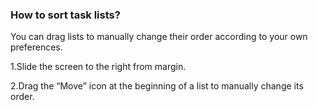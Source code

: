 ### How to sort task lists?
You can drag lists to manually change their order according to your own preferences.

1.Slide the screen to the right from margin.

2.Drag the “Move” icon at the beginning of a list to manually change its order.
